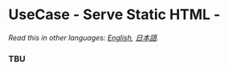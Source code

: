 # UseCase - Serve Static HTML -

*Read this in other languages: [English](README.md), [日本語](README.ja.md).*

### TBU
